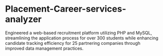 # Placement-Career-services-analyzer
Engineered a web-based recruitment platform utilizing PHP and MySQL, streamlining the application process for over 300 students while enhancing candidate tracking efficiency for 25 partnering companies through improved data management practices.
